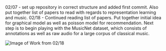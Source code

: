 02/07 - set up repository in correct structure and added first commit. Also put together list of papers to read with regards to representation learning and music.
02/18 - Continued reading list of papers. Put together initial idea for graphical model as well as poisson model for recommendation. Next step is to begin playing with the MusicNet dataset, which consists of annotations as well as raw audio for a large corpus of classical music.

![Image of Work from 02/18](https://github.com/SrivatsavPyda99/representation_learning_spr_2020/blob/master/doc/images/IMG_2239.jpg)
